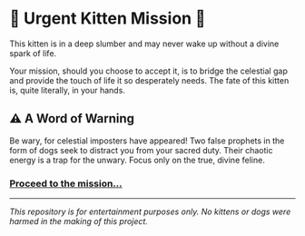 # 🚨 Urgent Kitten Mission 🚨

This kitten is in a deep slumber and may never wake up without a divine spark of life.

Your mission, should you choose to accept it, is to bridge the celestial gap and provide the touch of life it so desperately needs. The fate of this kitten is, quite literally, in your hands.

## ⚠️ A Word of Warning
Be wary, for celestial imposters have appeared! Two false prophets in the form of dogs seek to distract you from your sacred duty. Their chaotic energy is a trap for the unwary. Focus only on the true, divine feline.

### **[Proceed to the mission...](https://loch214.github.io/urgent-kitten-mission/)**

---
*This repository is for entertainment purposes only. No kittens or dogs were harmed in the making of this project.*
